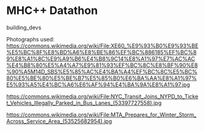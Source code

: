 # MHC++ Datathon 
building_devs

Photographs used:
https://commons.wikimedia.org/wiki/File:XE60_%E9%93%B0%E9%93%BE%E5%BC%8F%E8%BD%A6%E8%BE%86%EF%BC%886185%EF%BC%89%E8%A1%8C%E9%A9%B6%E4%B8%9C14%E8%A1%97%E7%AC%AC%E4%B8%80%E5%A4%A7%E9%81%93%EF%BC%8C%E8%BF%90%E8%90%A5M14D_SBS%E5%85%AC%E4%BA%A4%EF%BC%8C%E5%BC%80%E5%BE%80%E5%BE%B7%E5%85%B0%E6%BA%AA%E8%A1%97%E5%93%A5%E4%BC%A6%E6%AF%94%E4%BA%9A%E8%A1%97.jpg

https://commons.wikimedia.org/wiki/File:NYC_Transit_Joins_NYPD_to_Ticket_Vehicles_Illegally_Parked_in_Bus_Lanes_(53397727558).jpg

https://commons.wikimedia.org/wiki/File:MTA_Prepares_for_Winter_Storm_Across_Service_Area_(53525682954).jpg
